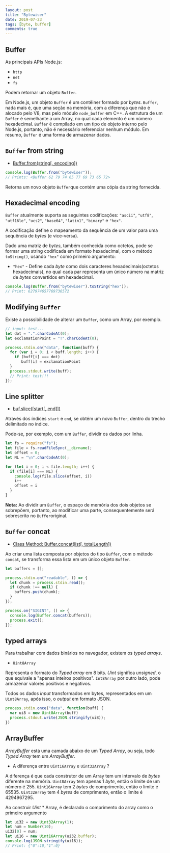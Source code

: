 ```yaml
---
layout: post
title: "Bytewiser"
date: 2019-07-23
tags: [byte, buffer]
comments: true
---
```


## Buffer

As principais APIs Node.js:

- `http`
- `net`
- `fs`

Podem retornar um objeto `Buffer`.

Em Node.js, um objeto `Buffer` é um contêiner formado por _bytes_.
`Buffer`, nada mais é, que uma seção na memória, com a diferença que não é alocado 
pelo V8, mas pelo módulo `node_buffer` em C++. A estrutura de um `Buffer` é semelhante 
a um Array, no qual cada elemento é um número hexadecimal. `Buffer` é compilado em um 
tipo de objeto interno pelo Node.js, portanto, não é necessário referenciar nenhum módulo. 
Em resumo, `Buffer` é uma forma de armazenar dados.

## `Buffer` from string

- [Buffer.from(string[, encoding])](https://github.com/nodejs/node/blob/master/doc/api/buffer.md#bufferfrom-bufferalloc-and-bufferallocunsafe)

```js
console.log(Buffer.from("bytewiser"));
// Prints: <Buffer 62 79 74 65 77 69 73 65 72>
```

Retorna um novo objeto `Buffer`que contém uma cópia da string fornecida.

## Hexadecimal encoding

`Buffer` atualmente suporta as seguintes codificações: `"ascii"`, `"utf8"`, `"utf16le"`,
`"ucs2"`, `"base64"`, `"latin1"`, `"binary"` e `"hex"`.

A codificação define o mapeamento da sequência de um valor para uma sequência de 
_bytes_ (e vice-versa). 

Dado uma matriz de _bytes_, também conhecida como octetos, pode se formar uma string 
codificada em formato hexadecimal, com o método `toString()`, usando `"hex"` como 
primeiro argumento:

- `"hex"` - Define cada _byte_ como dois caracteres hexadecimais(octetos hexadecimais), no 
qual cada par representa um único número na matriz de _bytes_ convertidos em hexadecimal.

```js
console.log(Buffer.from("bytewiser").toString("hex"));
// Print: 627974657769736572
```

## Modifying `Buffer`

Existe a posssibilidade de alterar um `Buffer`, como um Array, por exemplo.

```js
// input: test...
let dot = ".".charCodeAt(0);
let exclamationPoint = "!".charCodeAt(0);

process.stdin.on("data", function(buff) {
  for (var i = 0; i < buff.length; i++) {
    if (buff[i] === dot)
       buff[i] = exclamationPoint
  }
  process.stdout.write(buff);
  // Print: test!!!
});
```

## Line splitter

- [buf.slice([start[, end]])](https://github.com/nodejs/node/blob/master/doc/api/buffer.md#bufslicestart-end)

Através dos índices `start` e `end`, se obtém um novo `Buffer`, 
dentro do trecho delimitado no índice.

Pode-se, por exemplo, com um `Buffer`, dividir os dados por linha.

```js
let fs = require("fs");
let file = fs.readFileSync(__dirname);
let offset = 0;
let NL = "\n".charCodeAt(0);

for (let i = 0; i < file.length; i++) {
  if (file[i] === NL) {
    console.log(file.slice(offset, i))
    i++
    offset = i
  }
}
```

**Nota:** Ao dividir um `Buffer`, o espaço de memória dos dois objetos se sobrepõem, 
portanto, ao modificar uma parte, consequentemente será sobrescrito no `Buffer`original.

## `Buffer` concat

- [Class Method: Buffer.concat(list[, totalLength])](https://github.com/nodejs/node/blob/master/doc/api/buffer.md#class-method-bufferconcatlist-totallength)

Ao criar uma lista composta por objetos do tipo `Buffer`, com o método `concat`, se 
transforma essa lista em um único objeto `Buffer`.

```js
let buffers = [];

process.stdin.on("readable", () => {
  let chunk = process.stdin.read();
  if (chunk !== null) {
    buffers.push(chunk);
  }
});

process.on("SIGINT", () => {
  console.log(Buffer.concat(buffers));
  process.exit();
});
```

## typed arrays

Para trabalhar com dados binários no navegador, existem os _typed arrays_.

- `Uint8Array`

Representa o formato do _Typed array_ em 8 bits. _Uint_ significa _unsigned_, o que equivale a 
"apenas inteiros positivos". `Int8Array` por outro lado, pode armazenar valores positivos e negativos.

Todos os dados _input_ transformados em bytes, representados em um `Uint8Array`, após isso, o _output_ 
em formato JSON.

```js
process.stdin.once("data", function(buff) {
  var ui8 = new Uint8Array(buff)
  process.stdout.write(JSON.stringify(ui8));
})
```

## ArrayBuffer

_ArrayBuffer_ está uma camada abaixo de um _Typed Array_, ou seja, todo _Typed Array_ tem um 
_ArrayBuffer_.  

- A diferença entre `Uint16Array` e `Uint32Array` ?

A diferença é que cada construtor de um Array tem um intervalo de _bytes_ diferente na memória. 
`Uint8Array` tem apenas 1 _byte_, então o limite de um número é 255. `Uint16Array` tem 2 _bytes_ de 
comprimento, então o limite é 65535. `Uint32Array` tem 4 _bytes_ de comprimento, então o limite é 
4294967295.

Ao construir _Uint_ * Array, é declarado o comprimento do array como o primeiro argumento

```js
let ui32 = new Uint32Array(1);
let num = Number(10);
ui32[0] = num;
let ui16 = new Uint16Array(ui32.buffer);
console.log(JSON.stringify(ui16));
// Print: {"0":10,"1":0}
```
